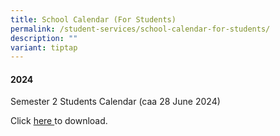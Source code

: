 ```yaml
---
title: School Calendar (For Students)
permalink: /student-services/school-calendar-for-students/
description: ""
variant: tiptap
---
```

<h4>2024</h4>
<p>Semester 2 Students Calendar (caa 28 June 2024)</p>
<p>Click <a href="/files/2024/Student_Calendar_caa_28062024_v2.pdf" rel="noopener noreferrer nofollow" target="_blank">here </a>to
download.</p>
<p></p>